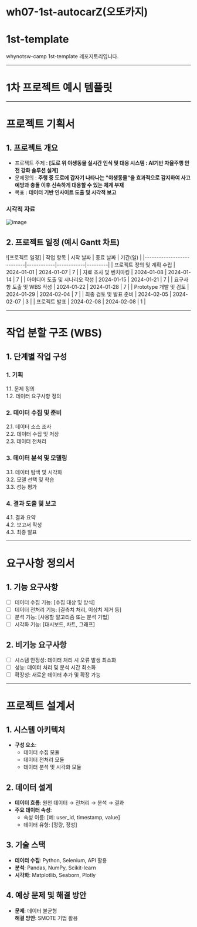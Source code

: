 # wh07-1st-autocarZ(오또카지)

# 1st-template
whynotsw-camp 1st-template 레포지토리입니다.

-------------------
# 1차 프로젝트 예시 템플릿
-------------------

# 프로젝트 기획서

## 1. 프로젝트 개요
- 프로젝트 주제 : **[도로 위 야생동물 실시간 인식 및 대응 시스템 : AI기반 자율주행 안전 강화 솔루션 설계]**
- 문제정의 : **주행 중 도로에 갑자기 나타나는 "야생동물"을 효과적으로 감지하여 사고 예방과 충돌 이후 신속하게 대응할 수 있는 체계 부재**
- 목표 : **데이터 기반 인사이트 도출 및 시각적 보고**
  
### 시각적 자료
![image](https://github.com/user-attachments/assets/33eac463-c086-4af8-87b1-f4d72e2dea94)






## 2. 프로젝트 일정 (예시 Gantt 차트)
![프로젝트 일정]
| 작업 항목                  | 시작 날짜   | 종료 날짜   | 기간(일) |
|---------------------------|------------|------------|---------|
| 프로젝트 정의 및 계획 수립  | 2024-01-01 | 2024-01-07 | 7       |
| 자료 조사 및 벤치마킹       | 2024-01-08 | 2024-01-14 | 7       |
| 아이디어 도출 및 시나리오 작성 | 2024-01-15 | 2024-01-21 | 7       |
| 요구사항 도출 및 WBS 작성   | 2024-01-22 | 2024-01-28 | 7       |
| Prototype 개발 및 검토     | 2024-01-29 | 2024-02-04 | 7       |
| 최종 검토 및 발표 준비     | 2024-02-05 | 2024-02-07 | 3       |
| 프로젝트 발표              | 2024-02-08 | 2024-02-08 | 1       |
 
  --------------------------

# 작업 분할 구조 (WBS)

## 1. 단계별 작업 구성
### 1. 기획
1.1. 문제 정의  
1.2. 데이터 요구사항 정의  

### 2. 데이터 수집 및 준비
2.1. 데이터 소스 조사  
2.2. 데이터 수집 및 저장  
2.3. 데이터 전처리  

### 3. 데이터 분석 및 모델링
3.1. 데이터 탐색 및 시각화  
3.2. 모델 선택 및 학습  
3.3. 성능 평가  

### 4. 결과 도출 및 보고
4.1. 결과 요약  
4.2. 보고서 작성  
4.3. 최종 발표

  ------------------------------

# 요구사항 정의서

## 1. 기능 요구사항
- [ ] 데이터 수집 기능: [수집 대상 및 방식]
- [ ] 데이터 전처리 기능: [결측치 처리, 이상치 제거 등]
- [ ] 분석 기능: [사용할 알고리즘 또는 분석 기법]
- [ ] 시각화 기능: [대시보드, 차트, 그래프]

## 2. 비기능 요구사항
- [ ] 시스템 안정성: 데이터 처리 시 오류 발생 최소화
- [ ] 성능: 데이터 처리 및 분석 시간 최소화
- [ ] 확장성: 새로운 데이터 추가 및 확장 가능

----------------------------

# 프로젝트 설계서

## 1. 시스템 아키텍처
- **구성 요소**:
  - 데이터 수집 모듈
  - 데이터 전처리 모듈
  - 데이터 분석 및 시각화 모듈

## 2. 데이터 설계
- **데이터 흐름**: 원천 데이터 → 전처리 → 분석 → 결과
- **주요 데이터 속성**:
  - 속성 이름: [예: user_id, timestamp, value]
  - 데이터 유형: [정량, 정성]

## 3. 기술 스택
- **데이터 수집**: Python, Selenium, API 활용
- **분석**: Pandas, NumPy, Scikit-learn
- **시각화**: Matplotlib, Seaborn, Plotly

## 4. 예상 문제 및 해결 방안
- **문제**: 데이터 불균형  
  **해결 방안**: SMOTE 기법 활용
